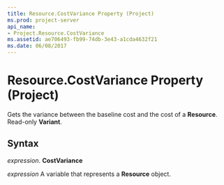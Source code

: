 ```yaml
---
title: Resource.CostVariance Property (Project)
ms.prod: project-server
api_name:
- Project.Resource.CostVariance
ms.assetid: ae706493-fb99-74db-3e43-a1cda4632f21
ms.date: 06/08/2017
---
```



# Resource.CostVariance Property (Project)

Gets the variance between the baseline cost and the cost of a **Resource**. Read-only **Variant**.


## Syntax

 _expression_. **CostVariance**

 _expression_ A variable that represents a **Resource** object.


